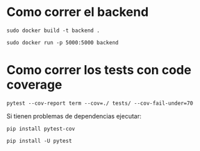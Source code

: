 # Como correr el backend

```
sudo docker build -t backend .

sudo docker run -p 5000:5000 backend 
```

# Como correr los tests con code coverage

```
pytest --cov-report term --cov=./ tests/ --cov-fail-under=70
```
Si tienen problemas de dependencias ejecutar:

```
pip install pytest-cov

pip install -U pytest
```